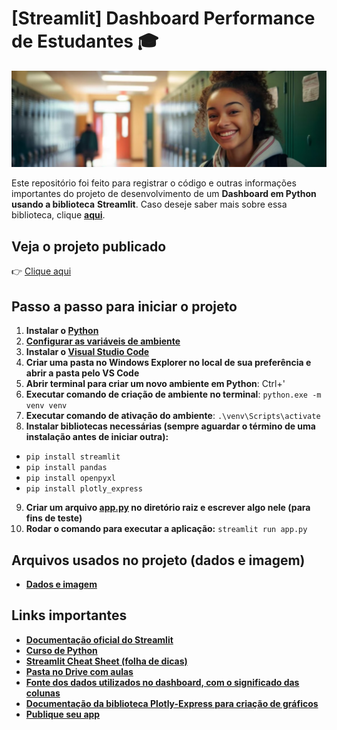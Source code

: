 
# [Streamlit] Dashboard Performance de Estudantes 🎓

![student](student.jpg)

Este repositório foi feito para registrar o código e outras informações importantes do projeto de desenvolvimento de um **Dashboard em Python usando a biblioteca** **Streamlit**. Caso deseje saber mais sobre essa biblioteca, clique [**aqui**](https://awari.com.br/streamlit-python/).  

## Veja o projeto publicado
👉 [Clique aqui](https://dashboard-dados-ufpe.streamlit.app/)

## Passo a passo para iniciar o projeto

1.  **Instalar o [Python](https://www.python.org/downloads/)** 
2.  **[Configurar as variáveis de ambiente](https://www.youtube.com/watch?v=4dyMYgJc36E)**
3.  **Instalar o [Visual Studio Code](https://code.visualstudio.com)**
4.  **Criar uma pasta no Windows Explorer no local de sua preferência e abrir a pasta pelo VS Code**
5.  **Abrir terminal para criar um novo ambiente em Python**: Ctrl+'
6. **Executar comando de criação de ambiente no terminal**: `python.exe -m venv venv`
7. **Executar comando de ativação do ambiente**:  `.\venv\Scripts\activate`
8. **Instalar bibliotecas necessárias (sempre aguardar o término de uma instalação antes de iniciar outra):**
- `pip install streamlit`
- `pip install pandas`
- `pip install openpyxl`
- `pip install plotly_express`
9. **Criar um arquivo **[app.py](https://github.com/jkss13/dash_streamlit/blob/main/app.py)** no diretório raiz e escrever algo nele (para fins de teste)**
10. **Rodar o comando para executar a aplicação:** `streamlit run app.py` 

## Arquivos usados no projeto (dados e imagem)

 - **[Dados e imagem](https://drive.google.com/drive/folders/1rDMCYtli2Kltuzy8JaU-mMFI6D6SEVul?usp=sharing)** 

## Links importantes
- **[Documentação oficial do Streamlit](https://docs.streamlit.io/develop/api-reference)**
 - **[Curso de Python](https://www.youtube.com/watch?v=S9uPNppGsGo&list=PLHz_AreHm4dlKP6QQCekuIPky1CiwmdI6)**
 - **[Streamlit Cheat Sheet (folha de dicas)](https://cheat-sheet.streamlit.app/)**
 - **[Pasta no Drive com aulas](https://drive.google.com/drive/folders/137UKZlTdrgYORS-l_mIu1SUI-h7Uvwbh?usp=drive_link)**
 - **[Fonte dos dados utilizados no dashboard, com o significado das colunas](https://www.kaggle.com/datasets/whenamancodes/student-performance/data)**
 - **[Documentação da biblioteca Plotly-Express para criação de gráficos](https://plotly.com/python/plotly-express/)**
 - **[Publique seu app](https://docs.streamlit.io/deploy/streamlit-community-cloud/deploy-your-app)**
